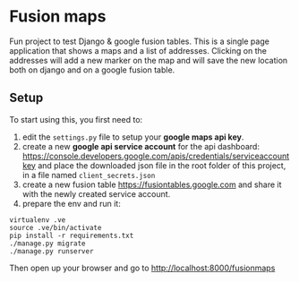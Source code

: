 # Fusion maps

Fun project to test Django & google fusion tables.
This is a single page application that shows a maps and a list of addresses.
Clicking on the addresses will add a new marker on the map and will
save the new location both on django and on a google fusion table.

## Setup

To start using this, you first need to:
1. edit the `settings.py` file to setup your **google maps api key**.
2. create a new **google api service account** for the api dashboard:
<https://console.developers.google.com/apis/credentials/serviceaccountkey> and place the downloaded json file in the root folder of this
project, in a file named `client_secrets.json`
3. create a new fusion table <https://fusiontables.google.com> and share it with the newly created service account.
4. prepare the env and run it:
```
virtualenv .ve
source .ve/bin/activate
pip install -r requirements.txt
./manage.py migrate
./manage.py runserver
```

Then open up your browser and go to <http://localhost:8000/fusionmaps>
